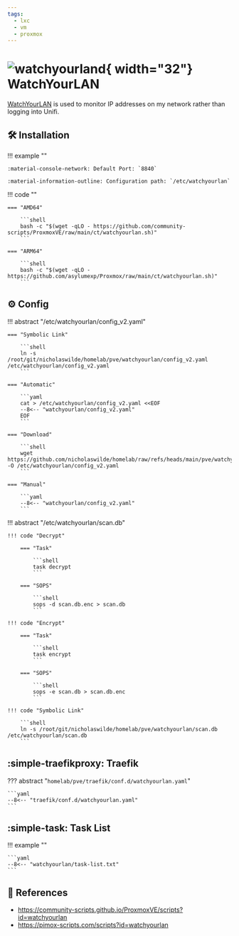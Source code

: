 ```yaml
---
tags:
  - lxc
  - vm
  - proxmox
---
```

# ![watchyourland](https://cdn.jsdelivr.net/gh/selfhst/icons/png/watchyourlan.png){ width="32"} WatchYourLAN

[WatchYourLAN][1] is used to monitor IP addresses on my network rather than logging into Unifi.

## :hammer_and_wrench: Installation

!!! example ""

    :material-console-network: Default Port: `8840`

    :material-information-outline: Configuration path: `/etc/watchyourlan`
    
!!! code ""

    === "AMD64"

        ```shell
        bash -c "$(wget -qLO - https://github.com/community-scripts/ProxmoxVE/raw/main/ct/watchyourlan.sh)"
        ```

    === "ARM64"

        ```shell
        bash -c "$(wget -qLO - https://github.com/asylumexp/Proxmox/raw/main/ct/watchyourlan.sh)"
        ```

## :gear: Config

!!! abstract "/etc/watchyourlan/config_v2.yaml"

    === "Symbolic Link"

        ```shell
        ln -s /root/git/nicholaswilde/homelab/pve/watchyourlan/config_v2.yaml /etc/watchyourlan/config_v2.yaml
        ```
        
    === "Automatic"

        ```yaml
        cat > /etc/watchyourlan/config_v2.yaml <<EOF
        --8<-- "watchyourlan/config_v2.yaml"
        EOF
        ```

    === "Download"

        ```shell
        wget https://github.com/nicholaswilde/homelab/raw/refs/heads/main/pve/watchyourlan/config_v2.yaml -O /etc/watchyourlan/config_v2.yaml
        ```
        
    === "Manual"
    
        ```yaml
        --8<-- "watchyourlan/config_v2.yaml"
        ```

!!! abstract "/etc/watchyourlan/scan.db"

    !!! code "Decrypt"

        === "Task"

            ```shell
            task decrypt
            ```
            
        === "SOPS"

            ```shell
            sops -d scan.db.enc > scan.db
            ```

    !!! code "Encrypt"

        === "Task"
    
            ```shell
            task encrypt
            ```
                
        === "SOPS"
            
            ```shell
            sops -e scan.db > scan.db.enc
            ```

    !!! code "Symbolic Link"

        ```shell
        ln -s /root/git/nicholaswilde/homelab/pve/watchyourlan/scan.db /etc/watchyourlan/scan.db
        ```

## :simple-traefikproxy: Traefik

??? abstract "`homelab/pve/traefik/conf.d/watchyourlan.yaml`"

    ```yaml
    --8<-- "traefik/conf.d/watchyourlan.yaml"
    ```

## :simple-task: Task List

!!! example ""

    ```yaml
    --8<-- "watchyourlan/task-list.txt"
    ```

## :link: References

- <https://community-scripts.github.io/ProxmoxVE/scripts?id=watchyourlan>
- <https://pimox-scripts.com/scripts?id=watchyourlan>

[1]: <https://github.com/aceberg/WatchYourLAN>
